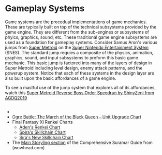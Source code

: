 # Gameplay Systems

Game systems are the procedual implementations of game mechanics. 
These are typically built on top of the technical subsystems provided by the game engine. 
They are different from the sub-engines or subsystems of phyics, graphics, sound, etc.
These traditional game engine subsystems are used as a foundation for gameplay systems.
Consider Samus Aron's various jumps from [Super Metroid](https://www.metroidwiki.org/wiki/Super_Metroid) on the [Super Nintendo Entertainment System](https://en.wikipedia.org/wiki/Super_Nintendo_Entertainment_System) (SNES). 
The standard jump requies a composite of the physics, animation, graphics, sound, and input subsystems to preform this basic game mechanic.
This basic jump is factored into many of the layers of design in Super Metroid including level design, enemy attack patterns, and the powerup system.
Notice that each of these systems in the design layer are also built upon the basic affordances of a game engine. 

To see a mastful use of the jump system that explores all of its affordances, watch this [Super Metroid Reverse Boss Order Speedrun by ShinyZeni from AGDQ2019](https://www.youtube.com/watch?v=rbyV3MCR9xk)


## 

* 
* [Ogre Battle: The March of the Black Queen – Unit Upgrade Chart](https://gamefaqs.gamespot.com/snes/588541-ogre-battle-the-march-of-the-black-queen/faqs/74349?print=1)
* Final Fantasy XI Renkei Charts
  * [Aden's Renkei Chart](http://images.somepage.com/ffxi/renkei.jpg)
  * [Spira's Skillchain Chart](http://1.bp.blogspot.com/_vWihfifjeyg/S9blgOPUgHI/AAAAAAAADBA/q5IqwLv_Ulw/s1600/spirascv25lite.jpg)
  * [Sira's New Skillchain Chart](http://www.wilddragonchase.com/ffxi/NewSkillchain1.png)
* The [Main Storyling section](https://www.wowhead.com/comprehensive-suramar-guide#main-storyline) of the Comprehensive Suramar Guide from (wowhead.com).
